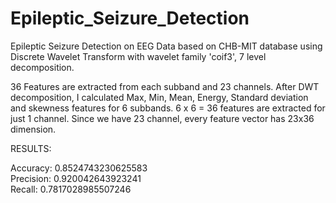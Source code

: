# Epileptic_Seizure_Detection
Epileptic Seizure Detection on EEG Data based on CHB-MIT database using Discrete Wavelet Transform with wavelet family 'coif3', 7 level decomposition.

36 Features are extracted from each subband and 23 channels. After DWT decomposition, I calculated Max, Min, Mean, Energy, Standard deviation and skewness features for 6 subbands. 6 x 6 = 36 features are extracted for just 1 channel. Since we have 23 channel, every feature vector has 23x36 dimension.

RESULTS:

Accuracy: 0.8524743230625583 \
Precision:  0.920042643923241 \
Recall:  0.7817028985507246 
